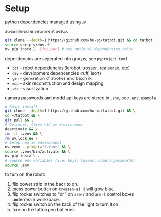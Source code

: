 # Setup

python dependencies managed using [`uv`](https://docs.astral.sh/uv/getting-started/installation/)

streamlined environment setup:

```bash
git clone --depth=1 https://github.com/hu-po/tatbot.git && cd tatbot
source scripts/env.sh
uv pip install .[foo,bar] # see optional dependencies below
```

dependencies are seperated into groups, see `pyproject.toml`

- `bot` - robot dependencies (lerobot, trossen, realsense, etc)
- `dev` - development dependencies (ruff, isort)
- `gen` - generation of strokes and batch ik
- `map` - skin reconstruction and design mapping
- `viz` - visualization

camera passwords and model api keys are stored in `.env`, see `.env.example`

```bash
# Basic install
git clone --depth=1 https://github.com/hu-po/tatbot.git && \
cd ~/tatbot && \
git pull && \
# Optional: Clean old uv environment
deactivate && \
rm -rf .venv && \
rm uv.lock && \
# Setup new uv environment
uv venv --prompt="tatbot" && \
source .venv/bin/activate && \
uv pip install .
# source env variables (i.e. keys, tokens, camera passwords)
source .env
```

to turn on the robot:

1. flip power strip in the back to on.
2. press power button on `trossen-ai`, it will glow blue.
3. flip rocker switches to "on" on `arm-r` and `arm-l` control boxes underneath workspace.
4. flip rocker switch on the back of the light to turn it on.
5. turn on the tattoo pen batteries